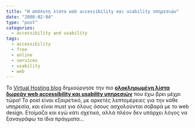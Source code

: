 ```yaml
---
title: "Η απόλυτη λίστα web accessibility και usability υπηρεσιών"
date: "2008-02-04"
type: "post"
categories:
  - accessibility and usability
tags:
  - accessibility
  - free
  - online
  - services
  - usability
  - web
---
```


Το [Virtual Hosting blog](http://www.virtualhosting.com/blog/ "Virtual Hosting blog") δημιούργησε την πιο [**ολοκληρωμένη λίστα δωρεάν web accessibility και usability υπηρεσιών**](http://html.com/blog/25-website-accessibility-checker-tools/ "Web accessibility and usability links") που έχω βρει μέχρι τώρα! Το post είναι εξαιρετικό, με αρκετές λεπτομέρειες για την κάθε υπηρεσία, και είναι must για όλους όσους ασχολούνται σοβαρά με το web design. Ετοίμαζα και εγώ κάτι σχετικό, αλλά πλέον δεν υπάρχει λόγος να ξαναγράφω τα ίδια πράγματα&#8230;
